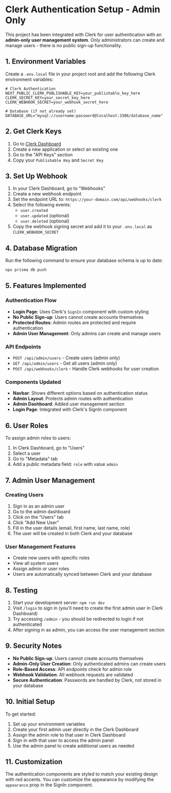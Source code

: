 # Clerk Authentication Setup - Admin Only

This project has been integrated with Clerk for user authentication with an **admin-only user management system**. Only administrators can create and manage users - there is no public sign-up functionality.

## 1. Environment Variables

Create a `.env.local` file in your project root and add the following Clerk environment variables:

```env
# Clerk Authentication
NEXT_PUBLIC_CLERK_PUBLISHABLE_KEY=your_publishable_key_here
CLERK_SECRET_KEY=your_secret_key_here
CLERK_WEBHOOK_SECRET=your_webhook_secret_here

# Database (if not already set)
DATABASE_URL="mysql://username:password@localhost:3306/database_name"
```

## 2. Get Clerk Keys

1. Go to [Clerk Dashboard](https://dashboard.clerk.com/)
2. Create a new application or select an existing one
3. Go to the "API Keys" section
4. Copy your `Publishable Key` and `Secret Key`

## 3. Set Up Webhook

1. In your Clerk Dashboard, go to "Webhooks"
2. Create a new webhook endpoint
3. Set the endpoint URL to: `https://your-domain.com/api/webhooks/clerk`
4. Select the following events:
   - `user.created`
   - `user.updated` (optional)
   - `user.deleted` (optional)
5. Copy the webhook signing secret and add it to your `.env.local` as `CLERK_WEBHOOK_SECRET`

## 4. Database Migration

Run the following command to ensure your database schema is up to date:

```bash
npx prisma db push
```

## 5. Features Implemented

### Authentication Flow

- **Login Page**: Uses Clerk's `SignIn` component with custom styling
- **No Public Sign-up**: Users cannot create accounts themselves
- **Protected Routes**: Admin routes are protected and require authentication
- **Admin User Management**: Only admins can create and manage users

### API Endpoints

- `POST /api/admin/users` - Create users (admin only)
- `GET /api/admin/users` - Get all users (admin only)
- `POST /api/webhooks/clerk` - Handle Clerk webhooks for user creation

### Components Updated

- **Navbar**: Shows different options based on authentication status
- **Admin Layout**: Protects admin routes with authentication
- **Admin Dashboard**: Added user management section
- **Login Page**: Integrated with Clerk's SignIn component

## 6. User Roles

To assign admin roles to users:

1. In Clerk Dashboard, go to "Users"
2. Select a user
3. Go to "Metadata" tab
4. Add a public metadata field: `role` with value `admin`

## 7. Admin User Management

### Creating Users

1. Sign in as an admin user
2. Go to the admin dashboard
3. Click on the "Users" tab
4. Click "Add New User"
5. Fill in the user details (email, first name, last name, role)
6. The user will be created in both Clerk and your database

### User Management Features

- Create new users with specific roles
- View all system users
- Assign admin or user roles
- Users are automatically synced between Clerk and your database

## 8. Testing

1. Start your development server: `npm run dev`
2. Visit `/login` to sign in (you'll need to create the first admin user in Clerk Dashboard)
3. Try accessing `/admin` - you should be redirected to login if not authenticated
4. After signing in as admin, you can access the user management section

## 9. Security Notes

- **No Public Sign-up**: Users cannot create accounts themselves
- **Admin-Only User Creation**: Only authenticated admins can create users
- **Role-Based Access**: API endpoints check for admin role
- **Webhook Validation**: All webhook requests are validated
- **Secure Authentication**: Passwords are handled by Clerk, not stored in your database

## 10. Initial Setup

To get started:

1. Set up your environment variables
2. Create your first admin user directly in the Clerk Dashboard
3. Assign the admin role to that user in Clerk Dashboard
4. Sign in with that user to access the admin panel
5. Use the admin panel to create additional users as needed

## 11. Customization

The authentication components are styled to match your existing design with red accents. You can customize the appearance by modifying the `appearance` prop in the SignIn component.
